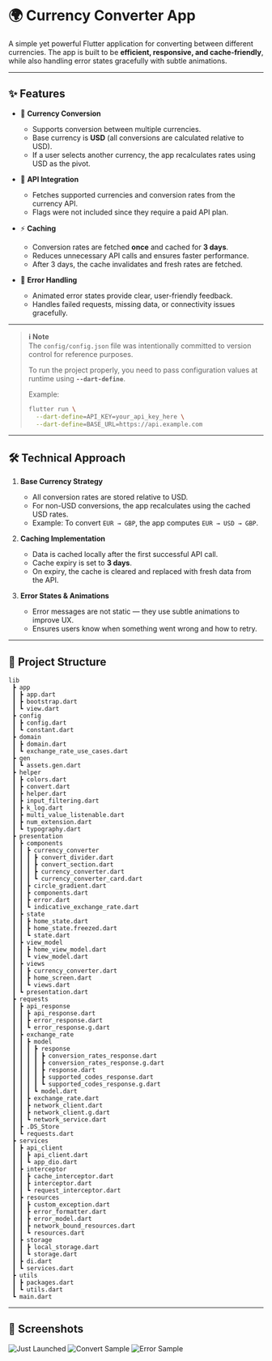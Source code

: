 # 🌍 Currency Converter App

A simple yet powerful Flutter application for converting between different currencies.
The app is built to be **efficient, responsive, and cache-friendly**, while also handling error states gracefully with subtle animations.

---

## ✨ Features

- 🔄 **Currency Conversion**

  - Supports conversion between multiple currencies.
  - Base currency is **USD** (all conversions are calculated relative to USD).
  - If a user selects another currency, the app recalculates rates using USD as the pivot.

- 📡 **API Integration**

  - Fetches supported currencies and conversion rates from the currency API.
  - Flags were not included since they require a paid API plan.

- ⚡ **Caching**

  - Conversion rates are fetched **once** and cached for **3 days**.
  - Reduces unnecessary API calls and ensures faster performance.
  - After 3 days, the cache invalidates and fresh rates are fetched.

- 🎨 **Error Handling**

  - Animated error states provide clear, user-friendly feedback.
  - Handles failed requests, missing data, or connectivity issues gracefully.

---

> **ℹ️ Note**  
> The `config/config.json` file was intentionally committed to version control for reference purposes.  
> 
> To run the project properly, you need to pass configuration values at runtime using **`--dart-define`**.  
> 
> Example:
> ```bash
> flutter run \
>   --dart-define=API_KEY=your_api_key_here \
>   --dart-define=BASE_URL=https://api.example.com
> ```


---

## 🛠️ Technical Approach

1. **Base Currency Strategy**

   - All conversion rates are stored relative to USD.
   - For non-USD conversions, the app recalculates using the cached USD rates.
   - Example: To convert `EUR → GBP`, the app computes `EUR → USD → GBP`.

2. **Caching Implementation**

   - Data is cached locally after the first successful API call.
   - Cache expiry is set to **3 days**.
   - On expiry, the cache is cleared and replaced with fresh data from the API.

3. **Error States & Animations**

   - Error messages are not static — they use subtle animations to improve UX.
   - Ensures users know when something went wrong and how to retry.

---

## 📂 Project Structure

```
lib
 ┣ app
 ┃ ┣ app.dart
 ┃ ┣ bootstrap.dart
 ┃ ┗ view.dart
 ┣ config
 ┃ ┣ config.dart
 ┃ ┗ constant.dart
 ┣ domain
 ┃ ┣ domain.dart
 ┃ ┗ exchange_rate_use_cases.dart
 ┣ gen
 ┃ ┗ assets.gen.dart
 ┣ helper
 ┃ ┣ colors.dart
 ┃ ┣ convert.dart
 ┃ ┣ helper.dart
 ┃ ┣ input_filtering.dart
 ┃ ┣ k_log.dart
 ┃ ┣ multi_value_listenable.dart
 ┃ ┣ num_extension.dart
 ┃ ┗ typography.dart
 ┣ presentation
 ┃ ┣ components
 ┃ ┃ ┣ currency_converter
 ┃ ┃ ┃ ┣ convert_divider.dart
 ┃ ┃ ┃ ┣ convert_section.dart
 ┃ ┃ ┃ ┣ currency_converter.dart
 ┃ ┃ ┃ ┗ currency_converter_card.dart
 ┃ ┃ ┣ circle_gradient.dart
 ┃ ┃ ┣ components.dart
 ┃ ┃ ┣ error.dart
 ┃ ┃ ┗ indicative_exchange_rate.dart
 ┃ ┣ state
 ┃ ┃ ┣ home_state.dart
 ┃ ┃ ┣ home_state.freezed.dart
 ┃ ┃ ┗ state.dart
 ┃ ┣ view_model
 ┃ ┃ ┣ home_view_model.dart
 ┃ ┃ ┗ view_model.dart
 ┃ ┣ views
 ┃ ┃ ┣ currency_converter.dart
 ┃ ┃ ┣ home_screen.dart
 ┃ ┃ ┗ views.dart
 ┃ ┗ presentation.dart
 ┣ requests
 ┃ ┣ api_response
 ┃ ┃ ┣ api_response.dart
 ┃ ┃ ┣ error_response.dart
 ┃ ┃ ┗ error_response.g.dart
 ┃ ┣ exchange_rate
 ┃ ┃ ┣ model
 ┃ ┃ ┃ ┣ response
 ┃ ┃ ┃ ┃ ┣ conversion_rates_response.dart
 ┃ ┃ ┃ ┃ ┣ conversion_rates_response.g.dart
 ┃ ┃ ┃ ┃ ┣ response.dart
 ┃ ┃ ┃ ┃ ┣ supported_codes_response.dart
 ┃ ┃ ┃ ┃ ┗ supported_codes_response.g.dart
 ┃ ┃ ┃ ┗ model.dart
 ┃ ┃ ┣ exchange_rate.dart
 ┃ ┃ ┣ network_client.dart
 ┃ ┃ ┣ network_client.g.dart
 ┃ ┃ ┗ network_service.dart
 ┃ ┣ .DS_Store
 ┃ ┗ requests.dart
 ┣ services
 ┃ ┣ api_client
 ┃ ┃ ┣ api_client.dart
 ┃ ┃ ┗ app_dio.dart
 ┃ ┣ interceptor
 ┃ ┃ ┣ cache_interceptor.dart
 ┃ ┃ ┣ interceptor.dart
 ┃ ┃ ┗ request_interceptor.dart
 ┃ ┣ resources
 ┃ ┃ ┣ custom_exception.dart
 ┃ ┃ ┣ error_formatter.dart
 ┃ ┃ ┣ error_model.dart
 ┃ ┃ ┣ network_bound_resources.dart
 ┃ ┃ ┗ resources.dart
 ┃ ┣ storage
 ┃ ┃ ┣ local_storage.dart
 ┃ ┃ ┗ storage.dart
 ┃ ┣ di.dart
 ┃ ┗ services.dart
 ┣ utils
 ┃ ┣ packages.dart
 ┃ ┗ utils.dart
 ┗ main.dart
```

---

## 📸 Screenshots

![Just Launched](assets/screenshot/1.png)
![Convert Sample](assets/screenshot/2.png)
![Error Sample](assets/screenshot/3.png)
